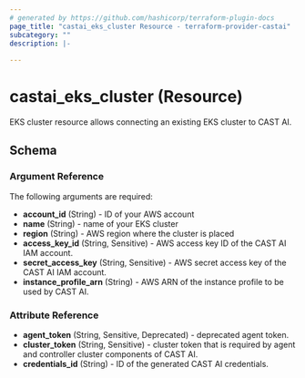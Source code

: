 ```yaml
---
# generated by https://github.com/hashicorp/terraform-plugin-docs
page_title: "castai_eks_cluster Resource - terraform-provider-castai"
subcategory: ""
description: |-
  
---
```


# castai_eks_cluster (Resource)

EKS cluster resource allows connecting an existing EKS cluster to CAST AI.

<!-- schema generated by tfplugindocs -->
## Schema

### Argument Reference

The following arguments are required:

- **account_id** (String) - ID of your AWS account
- **name** (String) - name of your EKS cluster
- **region** (String) - AWS region where the cluster is placed
- **access_key_id** (String, Sensitive) - AWS access key ID of the CAST AI IAM account.
- **secret_access_key** (String, Sensitive) - AWS secret access key of the CAST AI IAM account.
- **instance_profile_arn** (String) - AWS ARN of the instance profile to be used by CAST AI.

### Attribute Reference

- **agent_token** (String, Sensitive, Deprecated) - deprecated agent token.
- **cluster_token** (String, Sensitive) - cluster token that is required by agent and controller cluster components of CAST AI.
- **credentials_id** (String) - ID of the generated CAST AI credentials.

